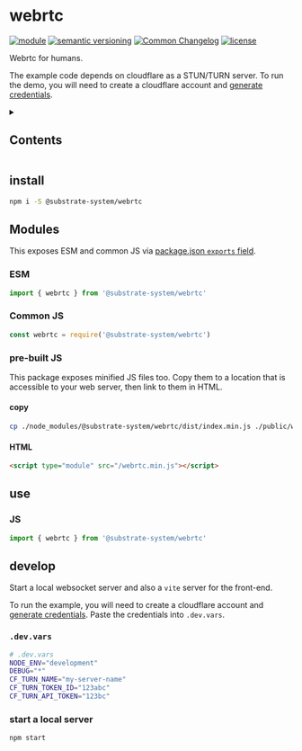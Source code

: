 # webrtc

[![module](https://img.shields.io/badge/module-ESM%2FCJS-blue?style=flat-square)](README.md)
[![semantic versioning](https://img.shields.io/badge/semver-2.0.0-blue?logo=semver&style=flat-square)](https://semver.org/)
[![Common Changelog](https://nichoth.github.io/badge/common-changelog.svg)](./CHANGELOG.md)
[![license](https://img.shields.io/badge/license-Polyform_Non_Commercial-26bc71?style=flat-square)](LICENSE)


Webrtc for humans.

The example code depends on cloudflare as a STUN/TURN server.
To run the demo, you will need to create a cloudflare account
and [generate credentials](https://developers.cloudflare.com/calls/turn/generate-credentials/).


<details><summary><h2>Contents</h2></summary>

<!-- toc -->

- [install](#install)
- [Modules](#modules)
  * [ESM](#esm)
  * [Common JS](#common-js)
  * [pre-built JS](#pre-built-js)
- [use](#use)
  * [JS](#js)
- [develop](#develop)
  * [`.dev.vars`](#devvars)
  * [start a local server](#start-a-local-server)

<!-- tocstop -->

</details>

## install

```sh
npm i -S @substrate-system/webrtc
```

## Modules

This exposes ESM and common JS via [package.json `exports` field](https://nodejs.org/api/packages.html#exports).

### ESM
```js
import { webrtc } from '@substrate-system/webrtc'
```

### Common JS
```js
const webrtc = require('@substrate-system/webrtc')
```

### pre-built JS
This package exposes minified JS files too. Copy them to a location that is
accessible to your web server, then link to them in HTML.

#### copy
```sh
cp ./node_modules/@substrate-system/webrtc/dist/index.min.js ./public/webrtc.min.js
```

#### HTML
```html
<script type="module" src="/webrtc.min.js"></script>
```

## use

### JS
```js
import { webrtc } from '@substrate-system/webrtc'
```

## develop

Start a local websocket server and also a `vite` server for the front-end.

To run the example, you will need to create a cloudflare account
and [generate credentials](https://developers.cloudflare.com/calls/turn/generate-credentials/). Paste the credentials into `.dev.vars`.

### `.dev.vars`

```sh
# .dev.vars
NODE_ENV="development"
DEBUG="*"
CF_TURN_NAME="my-server-name"
CF_TURN_TOKEN_ID="123abc"
CF_TURN_API_TOKEN="123bc"
```

### start a local server

```sh
npm start
```
